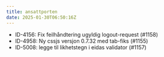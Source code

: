 ```yaml
---
title: ansattporten
date: 2025-01-30T06:50:16Z
---
```

- ID-4156: Fix feilhåndtering ugyldig logout-request (#1158)
- ID-4958: Ny cssjs versjon 0.7.32 med tab-fiks (#1155)
- ID-5008: legge til likhetstegn i eidas validator (#1157)

